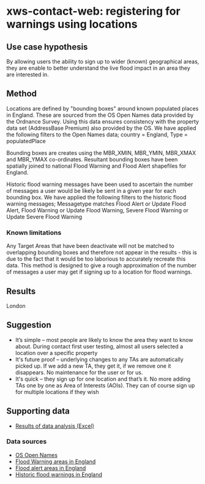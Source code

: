 # xws-contact-web: registering for warnings using locations

## Use case hypothesis

By allowing users the ability to sign up to wider (known) geographical areas, they are enable to better understand the live flood impact in an area they are interested in.

## Method

Locations are defined by "bounding boxes" around known populated places in England. These are sourced from the OS Open Names data provided by the Ordnance Survey. Using this data ensures consistency with the property data set (AddressBase Premium) also provided by the OS. We have applied the following filters to the Open Names data; country = England, Type = populatedPlace

Bounding boxes are creates using the MBR_XMIN, MBR_YMIN, MBR_XMAX and MBR_YMAX co-ordinates. Resultant bounding boxes have been spatially joined to national Flood Warning and Flood Alert shapefiles for England. 

Historic flood warning messages have been used to ascertain the number of messages a user would be likely be sent in a given year for each bounding box. We have applied the following filters to the historic flood warning messages; Messagetype matches Flood Alert or Update Flood Alert, Flood Warning or Update Flood Warning, Severe Flood Warning or Update Severe Flood Warning

### Known limitations

Any Target Areas that have been deactivate will not be matched to overlapping bounding boxes and therefore not appear in the results - this is due to the fact that it would be too laborious to accurately recreate this data. This method is designed to give a rough approximation of the number of messages a user may get if signing up to a location for flood warnings.

## Results

London


## Suggestion



* It’s simple – most people are likely to know the area they want to know about. During contact first user testing, almost all users selected a location over a specific property
* It's future proof – underlying changes to any TAs are automatically picked up. If we add a new TA, they get it, if we remove one it disappears. No maintenance for the user or for us.
* It's quick – they sign up for one location and that’s it. No more adding TAs one by one as Area of Interests (AOIs). They can of course sign up for multiple locations if they wish


## Supporting data
* [Results of data analysis (Excel)](https://github.com/NeXt-Warning-System/documentation/blob/master/xws-contact-web/evidence/registering%20for%20warnings%20using%20locations%20data.xlsx?raw=true) 

### Data sources

* [OS Open Names](https://www.ordnancesurvey.co.uk/business-government/products/open-map-names)
* [Flood Warning areas in England](https://data.gov.uk/dataset/0d901c4a-6e1a-4f9a-9408-73e0c1f49dd3/flood-warning-areas)
* [Flood alert areas in England](https://data.gov.uk/dataset/7749e0a6-08fb-4ad8-8232-4e41da74a248/flood-alert-areas)
* [Historic flood warnings in England](https://data.gov.uk/dataset/d4fb2591-f4dd-4e7f-9aaf-49af94437b36/historic-flood-warnings)
